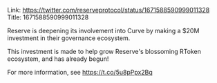 Link:  https://twitter.com/reserveprotocol/status/1671588590999011328
Title: 1671588590999011328

Reserve is deepening its involvement into Curve by making a $20M investment in their governance ecosystem.

This investment is made to help grow Reserve's blossoming RToken ecosystem, and has already begun!

For more information, see
https://t.co/5u8pPpx2Bq
